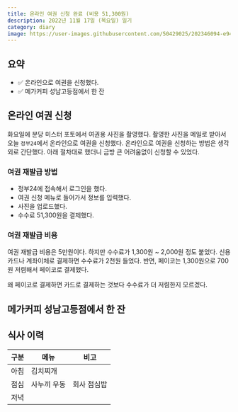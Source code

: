 ```yaml
---
title: 온라인 여권 신청 완료 (비용 51,300원)
description: 2022년 11월 17일 (목요일) 일기
category: diary
image: https://user-images.githubusercontent.com/50429025/202346094-e94269d0-5861-4c40-8e70-6994e3b6adcd.jpg
---
```


요약
---
- ✅ 온라인으로 여권을 신청했다. 
- ✅ 메가커피 성남고등점에서 한 잔


온라인 여권 신청
---
화요일에 분당 미스터 포토에서 여권용 사진을 촬영했다. 
촬영한 사진을 메일로 받아서 오늘 `정부24`에서 온라인으로 여권을 신청했다. 
온라인으로 여권을 신청하는 방법은 생각외로 간단했다. 
아래 절차대로 했더니 금방 큰 어려움없이 신청할 수 있었다. 


### 여권 재발급 방법 
- 정부24에 접속해서 로그인을 했다. 
- 여권 신청 메뉴로 들어가서 정보를 입력했다. 
- 사진을 업로드했다. 
- 수수료 51,300원을 결제했다.


### 여권 재발급 비용
여권 재발급 비용은 5만원이다. 
하지만 수수료가 1,300원 ~ 2,000원 정도 붙었다. 
신용카드나 계좌이체로 결제하면 수수료가 2천원 들었다. 
반면, 페이코는 1,300원으로 700원 저렴해서 페이코로 결제했다. 


왜 페이코로 결제하면 카드로 결제하는 것보다 수수료가 더 저렴한지 모르겠다. 


메가커피 성남고등점에서 한 잔
---




식사 이력
---

|구분|메뉴|비고|
|---|---|---|
|아침|김치찌개|   |
|점심|사누끼 우동|회사 점심밥|
|저녁|   |   |

